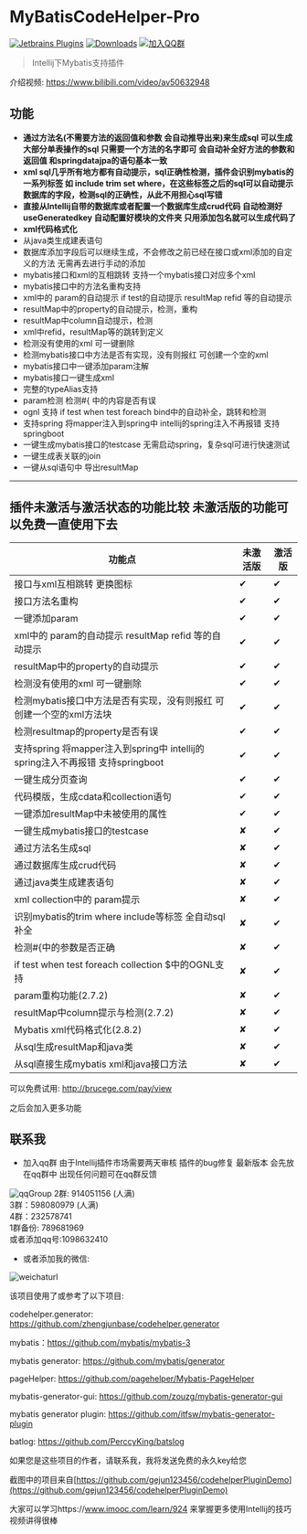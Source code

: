 # MyBatisCodeHelper-Pro

[![Jetbrains Plugins](https://img.shields.io/jetbrains/plugin/v/9837-a8translate.svg)][plugin]
[![Downloads](https://img.shields.io/jetbrains/plugin/d/9837.svg?style=flat-square)][plugin]
[![加入QQ群](https://img.shields.io/badge/chat-QQ群-46BC99.svg?style=flat-square)](//shang.qq.com/wpa/qunwpa?idkey=6bc11bfe278fa0d1d0d6292fa010b1aa8ddadbfeb70ef893083d5ab800137c1a)

> Intellij下Mybatis支持插件 

介绍视频: https://www.bilibili.com/video/av50632948

## 功能
- **通过方法名(不需要方法的返回值和参数 会自动推导出来)来生成sql 可以生成大部分单表操作的sql 只需要一个方法的名字即可 会自动补全好方法的参数和返回值 和springdatajpa的语句基本一致**
- **xml sql几乎所有地方都有自动提示，sql正确性检测，插件会识别mybatis的一系列标签 如 include trim set where，在这些标签之后的sql可以自动提示数据库的字段，检测sql的正确性，从此不用担心sql写错**
- **直接从Intellij自带的数据库或者配置一个数据库生成crud代码 自动检测好 useGeneratedkey 自动配置好模块的文件夹 只用添加包名就可以生成代码了**
- **xml代码格式化**
- 从java类生成建表语句
- 数据库添加字段后可以继续生成，不会修改之前已经在接口或xml添加的自定义的方法 无需再去进行手动的添加
- mybatis接口和xml的互相跳转  支持一个mybatis接口对应多个xml
- mybatis接口中的方法名重构支持
- xml中的 param的自动提示 if test的自动提示 resultMap refid 等的自动提示
- resultMap中的property的自动提示，检测，重构
- resultMap中column自动提示，检测
- xml中refid，resultMap等的跳转到定义
- 检测没有使用的xml 可一键删除
- 检测mybatis接口中方法是否有实现，没有则报红 可创建一个空的xml
- mybatis接口中一键添加param注解
- mybatis接口一键生成xml
- 完整的typeAlias支持
- param检测 检测#{ 中的内容是否有误
- ognl 支持 if test when test foreach bind中的自动补全，跳转和检测
- 支持spring 将mapper注入到spring中 intellij的spring注入不再报错 支持springboot
- 一键生成mybatis接口的testcase 无需启动spring，复杂sql可进行快速测试
- 一键生成表关联的join
- 一键从sql语句中 导出resultMap
-----------------------------------------------------------------------

## 插件未激活与激活状态的功能比较  未激活版的功能可以免费一直使用下去

功能点  | 未激活版 | 激活版
-----   |------| -----
接口与xml互相跳转 更换图标| ✔    | ✔
接口方法名重构| ✔    | ✔
一键添加param| ✔    | ✔
xml中的 param的自动提示 resultMap refid 等的自动提示| ✔    | ✔
resultMap中的property的自动提示| ✔    |✔
检测没有使用的xml 可一键删除| ✔    |✔
检测mybatis接口中方法是否有实现，没有则报红 可创建一个空的xml方法块| ✔    |✔
检测resultmap的property是否有误| ✔    |✔
支持spring 将mapper注入到spring中 intellij的spring注入不再报错 支持springboot| ✔    |✔
一键生成分页查询| ✔    |✔
代码模版，生成cdata和collection语句| ✔    |✔
一键添加resultMap中未被使用的属性| ✔    |✔
一键生成mybatis接口的testcase | ✘    |✔
通过方法名生成sql | ✘    | ✔
通过数据库生成crud代码| ✘    |✔
通过java类生成建表语句| ✘    |✔
xml collection中的 param提示| ✘    |✔
识别mybatis的trim where include等标签 全自动sql补全| ✘    |✔
检测#{中的参数是否正确| ✘    |✔
if test when test foreach collection $中的OGNL支持| ✘    |✔
param重构功能(2.7.2)| ✘    |✔
resultMap中column提示与检测(2.7.2)| ✘    |✔
Mybatis xml代码格式化(2.8.2)| ✘    |✔
从sql生成resultMap和java类 | ✘    |✔
从sql直接生成mybatis xml和java接口方法 | ✘    |✔

可以免费试用: http://brucege.com/pay/view

之后会加入更多功能

## 联系我
- 加入qq群 由于Intellij插件市场需要两天审核  插件的bug修复 最新版本 会先放在qq群中 出现任何问题可在qq群反馈


![qqGroup](https://images.brucege.com/qqGroup4.png)
2群: 914051156 (人满)  
3群：598080979 (人满)  
4群：232578741    
1群备份: 789681969    
或者添加qq号:1098632410  

- 或者添加我的微信:

![weichaturl](https://images.brucege.com/wechatme.png)

该项目使用了或参考了以下项目:

codehelper.generator: https://github.com/zhengjunbase/codehelper.generator

mybatis：https://github.com/mybatis/mybatis-3

mybatis generator: https://github.com/mybatis/generator

pageHelper: https://github.com/pagehelper/Mybatis-PageHelper

mybatis-generator-gui: https://github.com/zouzg/mybatis-generator-gui

mybatis generator plugin: https://github.com/itfsw/mybatis-generator-plugin

batlog: https://github.com/PerccyKing/batslog

如果您是这些项目的作者，请联系我，我将发送免费的永久key给您

截图中的项目来自[https://github.com/gejun123456/codehelperPluginDemo](https://github.com/gejun123456/codehelperPluginDemo)


大家可以学习https://www.imooc.com/learn/924 来掌握更多使用Intellij的技巧 视频讲得很棒


[plugin]: https://plugins.jetbrains.com/plugin/9837






